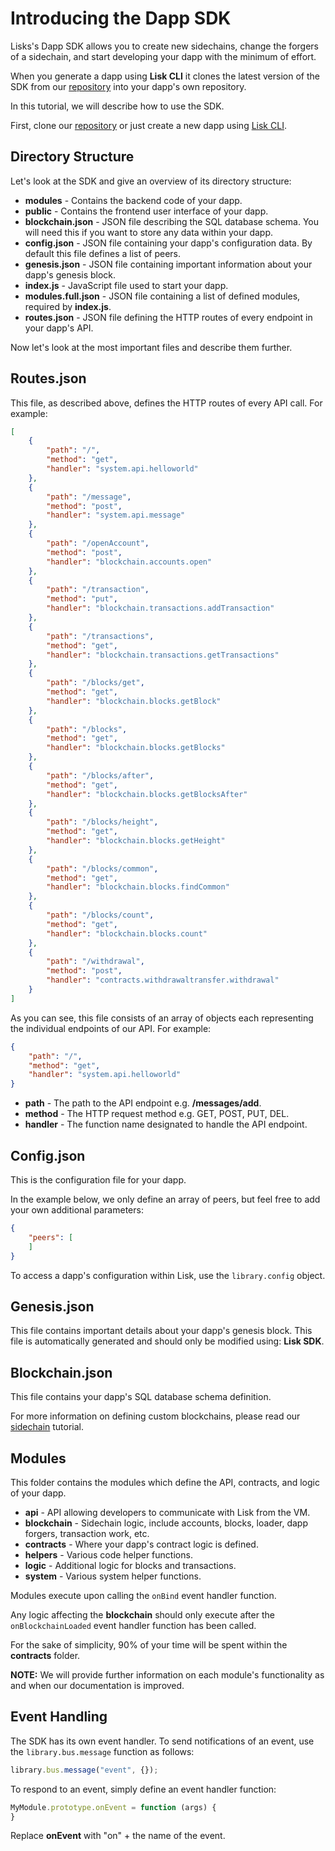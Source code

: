 # Introducing the Dapp SDK

Lisks's Dapp SDK allows you to create new sidechains, change the forgers of a sidechain, and start developing your dapp with the minimum of effort.

When you generate a dapp using **Lisk CLI** it clones the latest version of the SDK from our [repository](https://github.com/LiskHQ/lisk-dapps-sdk) into your dapp's own repository.

In this tutorial, we will describe how to use the SDK.

First, clone our [repository](https://github.com/LiskHQ/lisk-dapps-sdk) or just create a new dapp using [Lisk CLI](https://github.com/LiskHQ/lisk-cli).

## Directory Structure

Let's look at the SDK and give an overview of its directory structure:

  * **modules** - Contains the backend code of your dapp.
  * **public** - Contains the frontend user interface of your dapp.
  * **blockchain.json** - JSON file describing the SQL database schema. You will need this if you want to store any data within your dapp.
  * **config.json** - JSON file containing your dapp's configuration data. By default this file defines a list of peers.
  * **genesis.json** - JSON file containing important information about your dapp's genesis block.
  * **index.js** - JavaScript file used to start your dapp.
  * **modules.full.json** - JSON file containing a list of defined modules, required by **index.js**.
  * **routes.json** - JSON file defining the HTTP routes of every endpoint in your dapp's API.

Now let's look at the most important files and describe them further.

## Routes.json

This file, as described above, defines the HTTP routes of every API call. For example:

```json
[
	{
		"path": "/",
		"method": "get",
		"handler": "system.api.helloworld"
	},
	{
		"path": "/message",
		"method": "post",
		"handler": "system.api.message"
	},
	{
		"path": "/openAccount",
		"method": "post",
		"handler": "blockchain.accounts.open"
	},
	{
		"path": "/transaction",
		"method": "put",
		"handler": "blockchain.transactions.addTransaction"
	},
	{
		"path": "/transactions",
		"method": "get",
		"handler": "blockchain.transactions.getTransactions"
	},
	{
		"path": "/blocks/get",
		"method": "get",
		"handler": "blockchain.blocks.getBlock"
	},
	{
		"path": "/blocks",
		"method": "get",
		"handler": "blockchain.blocks.getBlocks"
	},
	{
		"path": "/blocks/after",
		"method": "get",
		"handler": "blockchain.blocks.getBlocksAfter"
	},
	{
		"path": "/blocks/height",
		"method": "get",
		"handler": "blockchain.blocks.getHeight"
	},
	{
		"path": "/blocks/common",
		"method": "get",
		"handler": "blockchain.blocks.findCommon"
	},
	{
		"path": "/blocks/count",
		"method": "get",
		"handler": "blockchain.blocks.count"
	},
  	{
		"path": "/withdrawal",
		"method": "post",
		"handler": "contracts.withdrawaltransfer.withdrawal"
	}
]
```

As you can see, this file consists of an array of objects each representing the individual endpoints of our API. For example:

```json
{
	"path": "/",
	"method": "get",
	"handler": "system.api.helloworld"
}
```

  * **path** - The path to the API endpoint e.g. **/messages/add**.
  * **method** - The HTTP request method e.g. GET, POST, PUT, DEL.
  * **handler** - The function name designated to handle the API endpoint.

## Config.json

This is the configuration file for your dapp.

In the example below, we only define an array of peers, but feel free to add your own additional parameters:

```json
{
	"peers": [
	]
}
```

To access a dapp's configuration within Lisk, use the `library.config` object.

## Genesis.json

This file contains important details about your dapp's genesis block. This file is automatically generated and should only be modified using: **Lisk SDK**.

## Blockchain.json

This file contains your dapp's SQL database schema definition.

For more information on defining custom blockchains, please read our [sidechain](/documentation?i=lisk-dapps-docs/Sidechain) tutorial.

## Modules

This folder contains the modules which define the API, contracts, and logic of your dapp.

  * **api** - API allowing developers to communicate with Lisk from the VM.
  * **blockchain** - Sidechain logic, include accounts, blocks, loader, dapp forgers, transaction work, etc.
  * **contracts** - Where your dapp's contract logic is defined.
  * **helpers** - Various code helper functions.
  * **logic** - Additional logic for blocks and transactions.
  * **system** - Various system helper functions.

Modules execute upon calling the `onBind` event handler function.

Any logic affecting the **blockchain** should only execute after the `onBlockchainLoaded` event handler function has been called.

For the sake of simplicity, 90% of your time will be spent within the **contracts** folder.

**NOTE:** We will provide further information on each module's functionality as and when our documentation is improved.

## Event Handling

The SDK has its own event handler. To send notifications of an event, use the `library.bus.message` function as follows:

```js
library.bus.message("event", {});
```

To respond to an event, simply define an event handler function:

```js
MyModule.prototype.onEvent = function (args) {
}
```

Replace **onEvent** with "on" + the name of the event.
